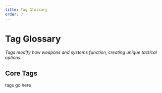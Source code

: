 ```yaml
---
title: Tag Glossary
order: 7
---
```


# Tag Glossary

*Tags modify how weapons and systems function, creating unique tactical options.*

## Core Tags

tags go here